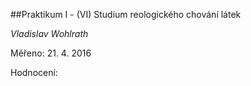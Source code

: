 ##Praktikum I - (VI) Studium reologického chování látek

*Vladislav Wohlrath*

Měřeno: 21. 4. 2016

Hodnocení: 
